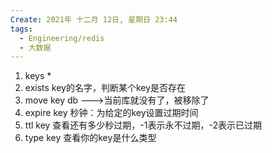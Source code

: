 ```yaml
---
Create: 2021年 十二月 12日, 星期日 23:44
tags: 
  - Engineering/redis
  - 大数据
---
```


1.  keys *
2.  exists key的名字，判断某个key是否存在
3.  move key db   --->当前库就没有了，被移除了
4.  expire key 秒钟：为给定的key设置过期时间
5.  ttl key 查看还有多少秒过期，-1表示永不过期，-2表示已过期
6.  type key 查看你的key是什么类型



